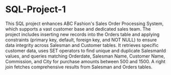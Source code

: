 # SQL-Project-1

This SQL project enhances ABC Fashion's Sales Order Processing System, which supports a vast customer base and dedicated sales team. 
The project includes inserting new records into the Orders table and applying constraints (primary key, default, foreign key, and NOT NULL) to ensure data integrity across Salesman and Customer tables. 
It retrieves specific customer data, uses SET operators to find unique and duplicate SalesmanId values, and queries matching Orderdate, Salesman Name, Customer Name, Commission, and City for purchase amounts between 500 and 1500. 
A right join fetches comprehensive results from Salesman and Orders tables.
